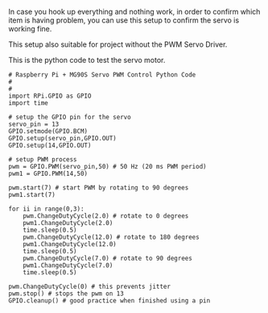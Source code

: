 In case you hook up everything and nothing work, in order to confirm which item is having problem, you can use this setup to confirm the servo is working fine.

This setup also suitable for project without the PWM Servo Driver.

This is the python code to test the servo motor.

```
# Raspberry Pi + MG90S Servo PWM Control Python Code
#
#
import RPi.GPIO as GPIO
import time

# setup the GPIO pin for the servo
servo_pin = 13
GPIO.setmode(GPIO.BCM)
GPIO.setup(servo_pin,GPIO.OUT)
GPIO.setup(14,GPIO.OUT)

# setup PWM process
pwm = GPIO.PWM(servo_pin,50) # 50 Hz (20 ms PWM period)
pwm1 = GPIO.PWM(14,50)

pwm.start(7) # start PWM by rotating to 90 degrees
pwm1.start(7)

for ii in range(0,3):
    pwm.ChangeDutyCycle(2.0) # rotate to 0 degrees
    pwm1.ChangeDutyCycle(2.0)
    time.sleep(0.5)
    pwm.ChangeDutyCycle(12.0) # rotate to 180 degrees
    pwm1.ChangeDutyCycle(12.0)
    time.sleep(0.5)
    pwm.ChangeDutyCycle(7.0) # rotate to 90 degrees
    pwm1.ChangeDutyCycle(7.0)
    time.sleep(0.5)

pwm.ChangeDutyCycle(0) # this prevents jitter
pwm.stop() # stops the pwm on 13
GPIO.cleanup() # good practice when finished using a pin
```
